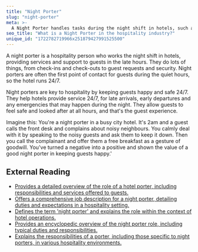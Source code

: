 ```yaml
---
title: "Night Porter"
slug: "night-porter"
meta: >-
  A Night Porter handles tasks during the night shift in hotels, such as guest check-ins, security, and cleaning. They ensure smooth operations while others sleep.
seo_title: "What is a Night Porter in the hospitality industry?"
unique_id: "1722782719966x251879427991525500"
---
```


A night porter is a hospitality person who works the night shift in hotels, providing services and support to guests in the late hours. They do lots of things, from check-ins and check-outs to guest requests and security. Night porters are often the first point of contact for guests during the quiet hours, so the hotel runs 24/7.

Night porters are key to hospitality by keeping guests happy and safe 24/7. They help hotels provide service 24/7, for late arrivals, early departures and any emergencies that may happen during the night. They allow guests to feel safe and looked after at all hours, and that's the guest experience.

Imagine this: You're a night porter in a busy city hotel. It's 2am and a guest calls the front desk and complains about noisy neighbours. You calmly deal with it by speaking to the noisy guests and ask them to keep it down. Then you call the complainant and offer them a free breakfast as a gesture of goodwill. You've turned a negative into a positive and shown the value of a good night porter in keeping guests happy.'

## External Reading

- [Provides a detailed overview of the role of a hotel porter, including responsibilities and services offered to guests.](https://www.planitplus.net/JobProfiles/View/113/58)
- [Offers a comprehensive job description for a night porter, detailing duties and expectations in a hospitality setting.](https://www.velvetjobs.com/job-descriptions/night-porter)
- [Defines the term 'night porter' and explains the role within the context of hotel operations.](https://www.collinsdictionary.com/us/dictionary/english/night-porter)
- [Provides an encyclopedic overview of the night porter role, including typical duties and responsibilities.](https://en.wikipedia.org/wiki/Night_porter)
- [Explains the responsibilities of a porter, including those specific to night porters, in various hospitality environments.](https://diversity.social/porter-job-descriptions/)